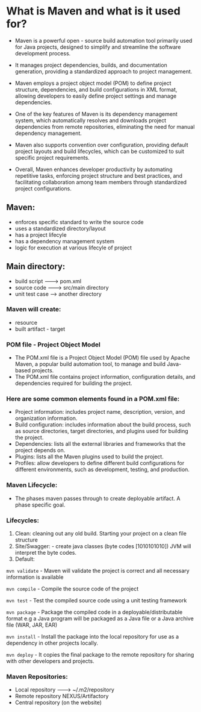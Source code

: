 # What is Maven and what is it used for?
- Maven is a powerful open - source build automation tool primarily used for Java projects, designed to simplify and streamline the software development process.
- It manages project dependencies, builds, and documentation generation, providing a standardized approach to project management.
- Maven employs a project object model (POM) to define project structure, dependencies, and build configurations in XML format, allowing developers to easily define project settings and      manage dependencies.

- One of the key features of Maven is its dependency management system, which automatically resolves and downloads project dependencies from remote repositories, eliminating the need for     manual dependency management.
- Maven also supports convention over configuration, providing default project layouts and build lifecycles, which can be customized to suit specific project requirements.
- Overall, Maven enhances developer productivity by automating repetitive tasks, enforcing project structure and best practices, and facilitating collaboration among team members through     standardized project configurations.

## Maven:
  - enforces specific standard to write the source code
  - uses a standardized directory/layout
  - has a project lifecyle
  - has a dependency management system
  - logic for execution at various lifecyle of project

## Main directory:
- build script ---> pom.xml
- source code ---> src/main  directory
- unit test case --> another directory

### Maven will create:
  - resource 
  - built artifact - target

### POM file - Project Object Model
- The POM.xml file is a Project Object Model (POM) file used by Apache Maven, 
  a popular build automation tool, to manage and build Java-based projects. 
- The POM.xml file contains project information, configuration details, and dependencies required for building the project.

### Here are some common elements found in a POM.xml file:
  - Project information: includes project name, description, version, and organization information.
  - Build configuration: includes information about the build process, such as source directories, target directories, and plugins used       for building the project.
  - Dependencies: lists all the external libraries and frameworks that the project depends on.
  - Plugins: lists all the Maven plugins used to build the project.
  - Profiles: allow developers to define different build configurations for different environments, such as development, testing, and         production. 

### Maven Lifecycle:
 - The phases maven passes through to create deployable artifact. A phase specific goal.

### Lifecycles:
  1. Clean: cleaning out any old build. Starting your project on a clean file structure
  2. Site/Swagger: - create java classes (byte codes [1010101010])
                    JVM will interpret the byte codes.
  3. Default:

```mvn validate``` - Maven will validate the project is correct and all necessary information is available

```mvn compile``` - Compile the source code of the project

```mvn test``` - Test the compiled source code using a unit testing framework

```mvn package``` - Package the compiled code in a deployable/distributable format e.g a  Java program will be packaged as a Java file       or a Java archive file (WAR, JAR, EAR)

```mvn install``` - Install the package into the local repository for use as a dependency in other projects locally.

```mvn deploy``` - It copies the final package to the remote repository for sharing with other developers and projects.


### Maven Repositories:
- Local repository ---> ~/.m2/repository
- Remote repository    NEXUS/Artifactory
- Central repository (on the website)
